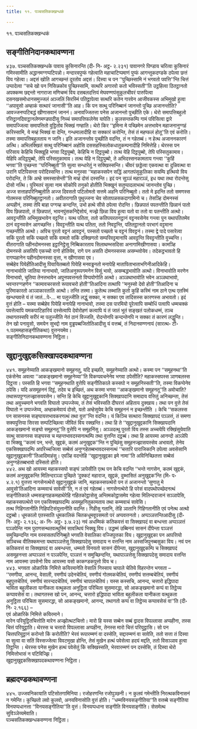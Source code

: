 ```yaml
---
title: ११. पञ्चसतिकक्खन्धकं

---
```

११. पञ्चसतिकक्खन्धकं  


## सङ्गीतिनिदानकथावण्णना

४३७. पञ्चसतिकक्खन्धके पावाय कुसिनारन्ति (दी॰ नि॰ अट्ठ॰ २.२३१) पावानगरे पिण्डाय चरित्वा कुसिनारं गमिस्सामीति अद्धानमग्गप्पटिपन्नो। मन्दारवपुप्फं गहेत्वाति महाचाटिप्पमाणं पुप्फं आगन्तुकदण्डके ठपेत्वा छत्तं विय गहेत्वा। अद्दसं खोति आगच्छन्तं दूरतोव अद्दसं। दिस्वा च पन ‘‘पुच्छिस्सामि नं भगवतो पवत्ति’’न्ति चित्तं उप्पादेत्वा ‘‘सचे खो पन निसिन्नकोव पुच्छिस्सामि, सत्थरि अगारवो कतो भविस्सती’’ति उट्ठहित्वा ठितट्ठानतो अपक्कम्म छद्दन्तो नागराजा मणिचम्मं विय दसबलदत्तियं मेघवण्णपंसुकूलचीवरं पारुपित्वा दसनखसमोधानसमुज्जलं अञ्जलिं सिरस्मिं पतिट्ठापेत्वा सत्थरि कतेन गारवेन आजीवकस्स अभिमुखो हुत्वा ‘‘अपावुसो अम्हाकं सत्थारं जानासी’’ति आह। किं पन सत्थु परिनिब्बानं जानन्तो पुच्छि अजानन्तोति? आवज्जनप्पटिबद्धं खीणासवानं जाननं। अनावज्जितत्ता पनेस अजानन्तो पुच्छीति एके। थेरो समापत्तिबहुलो रत्तिट्ठानदिवाट्ठानलेणमण्डपादीसु निच्चं समापत्तिफलेनेव यापेति। कुलसन्तकम्पि गामं पविसित्वा द्वारे समापज्जित्वा समापत्तितो वुट्ठितोव भिक्खं गण्हाति। थेरो किर ‘‘इमिना मे पच्छिमेन अत्तभावेन महाजनानुग्गहं करिस्सामि, ये मय्हं भिक्खं वा देन्ति, गन्धमालादीहि वा सक्कारं करोन्ति, तेसं तं महप्फलं होतू’’ति एवं करोति। तस्मा समापत्तिबहुलताय न जानि। इति अजानन्तोव पुच्छीति वदन्ति, तं न गहेतब्बं। न हेत्थ अजाननकारणं अत्थि। अभिलक्खितं सत्थु परिनिब्बानं अहोसि दससहस्सिलोकधातुकम्पनादीहि निमित्तेहि। थेरस्स पन परिसाय केहिचि भिक्खूहि भगवा दिट्ठपुब्बो, केहिचि न दिट्ठपुब्बो। तत्थ येहि दिट्ठपुब्बो, तेपि पस्सितुकामाव। येहिपि अदिट्ठपुब्बो, तेपि पस्सितुकामाव। तत्थ येहि न दिट्ठपुब्बो, ते अभिदस्सनकामताय गन्त्वा ‘‘कुहिं भगवा’’ति पुच्छन्ता ‘‘परिनिब्बुतो’’ति सुत्वा सन्धारेतुं न सक्खिस्सन्ति। चीवरं छड्डेत्वा एकवत्था वा दुन्निवत्था वा उरानि पटिपिसन्ता परोदिस्सन्ति। तत्थ मनुस्सा ‘‘महाकस्सपेन सद्धिं आगतपंसुकूलिका सयम्पि इत्थियो विय परोदन्ति, ते किं अम्हे समस्सासेन्ती’’ति मय्हं दोसं दस्सन्ति। इदं पन सुञ्ञं महारञ्ञं, इध यथा तथा रोदन्तेसु दोसो नत्थि। पुरिमतरं सुत्वा नाम सोकोपि तनुको होतीति भिक्खूनं सतुप्पादलाभत्थं जानन्तोव पुच्छि।  
अज्ज सत्ताहपरिनिब्बुतोति अज्ज दिवसतो पटिलोमतो सत्तमे अहनि परिनिब्बुतो। ततो मे इदन्ति ततो समणस्स गोतमस्स परिनिब्बुतट्ठानतो। अवीतरागाति पुथुज्जना चेव सोतापन्नसकदागामिनो च। तेसञ्हि दोमनस्सं अप्पहीनं, तस्मा तेपि बाहा पग्गय्ह कन्दन्ति, उभो हत्थे सीसे ठपेत्वा रोदन्ति। छिन्नपातं पपतन्तीति छिन्नानं पातो विय छिन्नपातो, तं छिन्नपातं, भावनपुंसकनिद्देसोयं, मज्झे छिन्ना विय हुत्वा यतो वा ततो वा पतन्तीति अत्थो। आवट्टन्तीति अभिमुखभावेन वट्टन्ति। यत्थ पतिता, ततो कतिपयरतनट्ठानं वट्टनवसेनेव गन्त्वा पुन यथापतितमेव ठानं वट्टनवसेन आगच्छन्ति। विवट्टन्तीति यत्थ पतिता, ततो निवट्टन्ति, पतितट्ठानतो परभागं वट्टमाना गच्छन्तीति अत्थो। अपिच पुरतो वट्टनं आवट्टनं, पस्सतो पच्छतो च वट्टनं विवट्टनं। तस्मा द्वे पादे पसारेत्वा सकिं पुरतो सकिं पच्छतो सकिं वामतो सकिं दक्खिणतो सम्परिवट्टमानापि आवट्टन्ति विवट्टन्तीति वुच्चन्ति। वीतरागाति पहीनदोमनस्सा इट्ठानिट्ठेसु निब्बिकारताय सिलाथम्भसदिसा अनागामिखीणासवा। कामञ्हि दोमनस्से असतिपि एकच्चो रागो होतियेव, रागे पन असति दोमनस्सस्स असम्भवोयेव। तदेकट्ठभावतो हि रागप्पहानेन पहीनदोमनस्सा वुत्ता, न खीणासवा एव।  
सब्बेहेव पियेहीतिआदीसु पियायितब्बतो पियेहि मनवड्ढनतो मनापेहि मातापिताभाताभगिनीआदिकेहि। नानाभावोति जातिया नानाभावो, जातिअनुरूपगमनेन विसुं भावो, असम्बद्धभावोति अत्थो। विनाभावोति मरणेन विनाभावो, चुतिया तेनत्तभावेन अपुनपवत्तनतो विप्पयोगोति अत्थो। अञ्ञथाभावोति भवेन अञ्ञथाभावो, भवन्तरग्गहणेन ‘‘कामावचरसत्तो रूपावचरो होती’’तिआदिना तत्थापि ‘‘मनुस्सो देवो होती’’तिआदिना च पुरिमाकारतो अञ्ञाकारताति अत्थो। तन्ति तस्मा। कुतेत्थ लब्भाति कुतो कुहिं कस्मिं नाम ठाने एत्थ एतस्मिं खन्धप्पवत्ते यं तं जातं…पे॰… मा पलुज्जीति लद्धुं सक्का, न सक्का एव तादिसस्स कारणस्स अभावतो। इदं वुत्तं होति – यस्मा सब्बेहेव पियेहि मनापेहि नानाभावो, तस्मा दस पारमियो पूरेत्वापि सम्बोधिं पत्वापि धम्मचक्कं पवत्तेत्वापि यमकपाटिहारियं दस्सेत्वापि देवोरोहणं कत्वापि यं तं जातं भूतं सङ्खतं पलोकधम्मं, तञ्च तथागतस्सपि सरीरं मा पलुज्जीति नेतं ठानं विज्जति, रोदन्तेनपि कन्दन्तेनपि न सक्का तं कारणं लद्धुन्ति।  
तेन खो पनावुसो, समयेन सुभद्दो नाम वुड्ढपब्बजितोतिआदीसु यं वत्तब्बं, तं निदानवण्णनायं (सारत्थ॰ टी॰ १.पठममहासङ्गीतिकथा) वुत्तनयमेव।  
सङ्गीतिनिदानकथावण्णना निट्ठिता।  


## खुद्दानुखुद्दकसिक्खापदकथावण्णना

४४१. समूहनेय्याति आकङ्खमानो समूहनतु, यदि इच्छति, समूहनेय्याति अत्थो। कस्मा पन ‘‘समूहनथा’’ति एकंसेनेव अवत्वा ‘‘आकङ्खमानो समूहनेय्या’’ति विकप्पवचनेनेव भगवा ठपेसीति? महाकस्सपस्स ञाणबलस्स दिट्ठत्ता। पस्सति हि भगवा ‘‘समूहनथाति वुत्तेपि सङ्गीतिकाले कस्सपो न समूहनिस्सती’’ति, तस्मा विकप्पेनेव ठपेसि। यदि असमूहननं दिट्ठं, तदेव च इच्छितं, अथ कस्मा भगवा ‘‘आकङ्खमानो समूहनतू’’ति अवोचाति? तथारूपपुग्गलज्झासयवसेन। सन्ति हि केचि खुद्दानुखुद्दकानि सिक्खापदानि समादाय वत्तितुं अनिच्छन्ता, तेसं तथा अवुच्चमाने भगवति विघातो उप्पज्जेय्य, तं तेसं भविस्सति दीघरत्तं अहिताय दुक्खाय। तथा पन वुत्ते तेसं विघातो न उप्पज्जेय्य, अम्हाकमेवायं दोसो, यतो अम्हेसुयेव केचि समूहननं न इच्छन्तीति । केचि ‘‘सकलस्स पन सासनस्स सङ्घायत्तभावकरणत्थं तथा वुत्त’’न्ति वदन्ति। यं किञ्चि सत्थारा सिक्खापदं पञ्ञत्तं, तं समणा सक्यपुत्तिया सिरसा सम्पटिच्छित्वा जीवितं विय रक्खन्ति। तथा हि ते ‘‘खुद्दानुखुद्दकानि सिक्खापदानि आकङ्खमानो सङ्घो समूहनतू’’ति वुत्तेपि न समूहनिंसु। अञ्ञदत्थु पुरतो विय तस्स अच्चयेपि रक्खिंसुयेवाति सत्थु सासनस्स सङ्घस्स च महन्तभावदस्सनत्थम्पि तथा वुत्तन्ति दट्ठब्बं। तथा हि आयस्मा आनन्दो अञ्ञेपि वा भिक्खू ‘‘कतमं पन, भन्ते, खुद्दकं, कतमं अनुखुद्दक’’न्ति न पुच्छिंसु समूहनज्झासयस्सेव अभावतो, तेनेव एकसिक्खापदम्पि अपरिच्चजित्वा सब्बेसं अनुग्गहेतब्बभावदस्सनत्थं ‘‘चत्तारि पाराजिकानि ठपेत्वा अवसेसानि खुद्दानुखुद्दकानी’’तिआदिमाहंसु। एवञ्हि वदन्तेहि ‘‘खुद्दानुखुद्दका इमे नामा’’ति अविनिच्छितत्ता सब्बेसं अनुग्गहेतब्बभावो दस्सितो होति।  
४४२. अथ खो आयस्मा महाकस्सपो सङ्घं ञापेसीति एत्थ पन केचि वदन्ति ‘‘भन्ते नागसेन, कतमं खुद्दकं, कतमं अनुखुद्दकन्ति मिलिन्दरञ्ञा पुच्छिते ‘दुक्कटं महाराज, खुद्दकं, दुब्भासितं अनुखुद्दक’न्ति (मि॰ प॰ ४.२.१) वुत्तत्ता नागसेनत्थेरो खुद्दानुखुद्दकं जानि, महाकस्सपत्थेरो पन तं अजानन्तो ‘सुणातु मे आवुसो’तिआदिना कम्मवाचं सावेसी’’ति, न तं एवं गहेतब्बं। नागसेनत्थेरो हि परेसं वादपथोपच्छेदनत्थं सङ्गीतिकाले धम्मसङ्गाहकमहाथेरेहि गहितकोट्ठासेसु अन्तिमकोट्ठासमेव गहेत्वा मिलिन्दराजानं सञ्ञापेसि, महाकस्सपत्थेरो पन एकसिक्खापदम्पि असमूहनितुकामताय तथा कम्मवाचं सावेसि।  
तत्थ गिहिगतानीति गिहिपटिसंयुत्तानीति वदन्ति। गिहीसु गतानि, तेहि ञातानि गिहिगतानीति एवं पनेत्थ अत्थो दट्ठब्बो। धूमकालो एतस्साति धूमकालिकं चितकधूमवूपसमतो परं अप्पवत्तनतो। अप्पञ्ञत्तन्तिआदीसु (दी॰ नि॰ अट्ठ॰ २.१३६; अ॰ नि॰ अट्ठ॰ ३.७.२३) नवं अधम्मिकं कतिकवत्तं वा सिक्खापदं वा बन्धन्ता अप्पञ्ञत्तं पञ्ञपेन्ति नाम पुराणसन्थतवत्थुस्मिं सावत्थियं भिक्खू विय। उद्धम्मं उब्बिनयं सासनं दीपेन्ता पञ्ञत्तं समुच्छिन्दन्ति नाम वस्ससतपरिनिब्बुते भगवति वेसालिका वज्जिपुत्तका विय। खुद्दानुखुद्दका पन आपत्तियो सञ्चिच्च वीतिक्कमन्ता यथापञ्ञत्तेसु सिक्खापदेसु समादाय न वत्तन्ति नाम अस्सजिपुनब्बसुका विय। नवं पन कतिकवत्तं वा सिक्खापदं वा अबन्धन्ता, धम्मतो विनयतो सासनं दीपेन्ता, खुद्दानुखुद्दकम्पि च सिक्खापदं असमूहनन्ता अप्पञ्ञत्तं न पञ्ञपेन्ति, पञ्ञत्तं न समुच्छिन्दन्ति, यथापञ्ञत्तेसु सिक्खापदेसु समादाय वत्तन्ति नाम आयस्मा उपसेनो विय आयस्मा यसो काकण्डकपुत्तो विय च।  
४४३. भगवता ओळारिके निमित्ते कयिरमानेति वेसालिं निस्साय चापाले चेतिये विहरन्तेन भगवता –  
‘‘रमणीया, आनन्द, वेसाली, रमणीयं उदेनचेतियं, रमणीयं गोतमकचेतियं, रमणीयं सत्तम्बचेतियं, रमणीयं बहुपुत्तचेतियं, रमणीयं सारन्ददचेतियं, रमणीयं चापालचेतियं। यस्स कस्सचि, आनन्द, चत्तारो इद्धिपादा भाविता बहुलीकता यानीकता वत्थुकता अनुट्ठिता परिचिता सुसमारद्धा, सो आकङ्खमानो कप्पं वा तिट्ठेय्य कप्पावसेसं वा। तथागतस्स खो पन, आनन्द, चत्तारो इद्धिपादा भाविता बहुलीकता यानीकता वत्थुकता अनुट्ठिता परिचिता सुसमारद्धा, सो आकङ्खमानो, आनन्द, तथागतो कप्पं वा तिट्ठेय्य कप्पावसेसं वा’’ति (दी॰ नि॰ २.१६६) –  
एवं ओळारिके निमित्ते कयिरमाने।  
मारेन परियुट्ठितचित्तोति मारेन अज्झोत्थटचित्तो। मारो हि यस्स सब्बेन सब्बं द्वादस विपल्लासा अप्पहीना, तस्स चित्तं परियुट्ठाति। थेरस्स च चत्तारो विपल्लासा अप्पहीना, तेनस्स मारो चित्तं परियुट्ठासि। सो पन चित्तपरियुट्ठानं करोन्तो किं करोतीति? भेरवं रूपारम्मणं वा दस्सेति, सद्दारम्मणं वा सावेति, ततो सत्ता तं दिस्वा वा सुत्वा वा सतिं विस्सज्जेत्वा विवटमुखा होन्ति, तेसं मुखेन हत्थं पवेसेत्वा हदयं मद्दति, ततो विसञ्ञाव हुत्वा तिट्ठन्ति । थेरस्स पनेस मुखेन हत्थं पवेसेतुं किं सक्खिस्सति, भेरवारम्मणं पन दस्सेसि, तं दिस्वा थेरो निमित्तोभासं न पटिविज्झि।  
खुद्दानुखुद्दकसिक्खापदकथावण्णना निट्ठिता।  


## ब्रह्मदण्डकथावण्णना

४४५. उज्जवनिकायाति पटिसोतगामिनिया। रजोहरणन्ति रजोपुञ्छनी। न कुलवं गमेन्तीति निरत्थकविनासनं न गमेन्ति। कुच्छितो लवो कुलवो, अनयविनासोति वुत्तं होति। ‘‘धम्मविनयसङ्गीतिया’’ति वत्तब्बे सङ्गीतिया विनयप्पधानत्ता ‘‘विनयसङ्गीतिया’’ति वुत्तं। विनयप्पधाना सङ्गीति विनयसङ्गीति। सेसमेत्थ सुविञ्ञेय्यमेवाति।  
पञ्चसतिकक्खन्धकवण्णना निट्ठिता।  